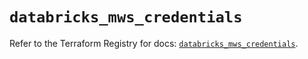 # `databricks_mws_credentials`

Refer to the Terraform Registry for docs: [`databricks_mws_credentials`](https://registry.terraform.io/providers/databricks/databricks/1.61.0/docs/resources/mws_credentials).
